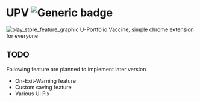 # UPV ![Generic badge](https://img.shields.io/badge/version-1.23.4.0-red.svg)
![play_store_feature_graphic](https://user-images.githubusercontent.com/25812442/229451147-97b9da73-2a71-4990-a7cf-8ffb114b8edc.png)
U-Portfolio Vaccine, simple chrome extension for everyone

## TODO
Following feature are planned to implement later version
- On-Exit-Warning feature
- Custom saving feature
- Various UI Fix
